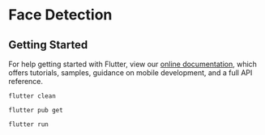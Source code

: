 # Face Detection


## Getting Started
For help getting started with Flutter, view our
[online documentation](https://flutter.dev/docs), which offers tutorials,
samples, guidance on mobile development, and a full API reference.

```
flutter clean
```

```
flutter pub get
```

```
flutter run
```
